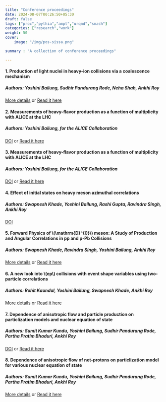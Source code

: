 ```yaml
---
title: "Conference proceedings"
date: 2024-08-07T00:26:50+05:30
draft: false
tags: ["proc","pythia","ampt","urqmd","smash"]
categories: ["research","work"]
weight: 50
cover:
    image: "/img/pos-sissa.png"

summary : "A collection of conference proceedings"

---
```


#### 1. Production of light nuclei in heavy-ion collisions via a coalescence mechanism

##### Authors: Yoshini Bailung, Sudhir Pandurang Rode, Neha Shah, Ankhi Roy

[More details](http://sympnp.org/proceedings/67/E84)
or
<a href="/pdfs/proceedings/DAE2023.pdf" class="btn btn-primary" target="_blank">Read it here</a>

#### 2. Measurements of heavy-flavor production as a function of multiplicity with ALICE at the LHC

##### Authors: Yoshini Bailung, for the ALICE Collaboration

[DOI](https://scipost.org/10.21468/SciPostPhysProc.10.033)
or
<a href="/pdfs/proceedings/SciPostPhysProc_10_033.pdf" class="btn btn-primary" target="_blank">Read it here</a>

#### 3. Measurements of heavy-flavor production as a function of multiplicity with ALICE at the LHC

##### Authors: Yoshini Bailung, for the ALICE Collaboration

[DOI](https://pos.sissa.it/397/190)
or
<a href="/pdfs/proceedings/pos-lhcp.pdf" class="btn btn-primary" target="_blank">Read it here</a>

#### 4. Effect of initial states on heavy meson azimuthal correlations

##### Authors: Swapnesh Khade, Yoshini Bailung, Rashi Gupta, Ravindra Singh, Ankhi Roy

[DOI](https://www.sciencedirect.com/science/article/pii/S3050480525001505?via%3Dihub)

#### 5. Forward Physics of \\(\mathrm{D}^{0}\\) meson: A Study of Production and Angular Correlations in pp and p-Pb Collisions

##### Authors: Swapnesh Khade, Ravindra Singh, Yoshini Bailung, Ankhi Roy

[More details](https://inspirehep.net/files/a61dcd2a36373330e723994a517c72e1)
or
<a href="/pdfs/proceedings/DAE2024_1.pdf" class="btn btn-primary" target="_blank">Read it here</a>

#### 6. A new look into \\(ep\\) collisions with event shape variables using two-particle correlations

##### Authors: Rohit Kaundal, Yoshini Bailung, Swapnesh Khade, Ankhi Roy

[More details](https://inspirehep.net/files/bf55f2a9f6ad7cb346e317d90b1f9ab5)
or
<a href="/pdfs/proceedings/DAE2024_2.pdf" class="btn btn-primary" target="_blank">Read it here</a>

#### 7. Dependence of anisotropic flow and particle production on particlization models and nuclear equation of state

##### Authors: Sumit Kumar Kundu, Yoshini Bailung, Sudhir Pandurang Rode, Partha Pratim Bhaduri, Ankhi Roy

[DOI](https://www.worldscientific.com/doi/10.1142/S0218301322500975)
or
<a href="/pdfs/proceedings/hotqcdmatter.pdf" class="btn btn-primary" target="_blank">Read it here</a>


#### 8. Dependence of anisotropic flow of net-protons on particlization model for various nuclear equation of state

##### Authors: Sumit Kumar Kundu, Yoshini Bailung, Sudhir Pandurang Rode, Partha Pratim Bhaduri, Ankhi Roy


[More details](https://inspirehep.net/files/9e90a8d1fa379336623fc50a47c80106)
or
<a href="/pdfs/proceedings/DAE2021.pdf" class="btn btn-primary" target="_blank">Read it here</a>
